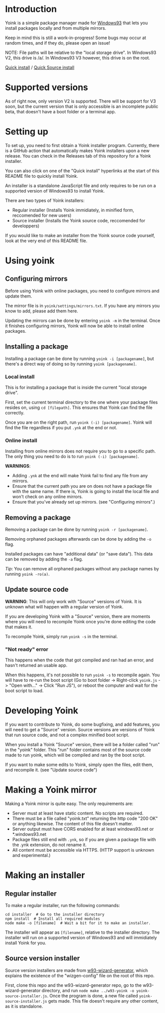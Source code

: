 # Introduction
Yoink is a simple package manager made for [Windows93](https://windows93.net) that lets you install packages locally and from multiple mirrors.

Keep in mind this is still a work-in-progress! Some bugs may occur at random times, and if they do, please open an issue!

NOTE: File paths will be relative to the "local storage drive". In Windows93 V2, this drive is /a/. In Windows93 V3 however, this drive is on the root.

[Quick install](https://www.windows93.net/#!js%20data:text/plain;charset=utf-8;base64,JGxvYWRlcihbImh0dHBzOi8vZ2l0aHViLmNvbS9Qb25hbGkvdzkzLXlvaW5rL3JlbGVhc2VzL2xhdGVzdC9kb3dubG9hZC9pbnN0YWxsZXItcmVndWxhci5qcyJdKQ==) / [Quick Source install](https://www.windows93.net/#!js%20data:text/plain;charset=utf-8;base64,JGxvYWRlcihbImh0dHBzOi8vZ2l0aHViLmNvbS9Qb25hbGkvdzkzLXlvaW5rL3JlbGVhc2VzL2xhdGVzdC9kb3dubG9hZC9pbnN0YWxsZXItc291cmNlLmpzIl0p)

# Supported versions
As of right now, only version V2 is supported. There will be support for V3 soon, but the current version that is only accessible is an incomplete public beta, that doesn't have a boot folder or a terminal app.

# Setting up
To set up, you need to first obtain a Yoink installer program. Currently, there is a GitHub action that automatically makes Yoink installers upon a new release.
You can check in the Releases tab of this repository for a Yoink installer.

You can also click on one of the "Quick install" hyperlinks at the start of this README file to quickly install Yoink.

An installer is a standalone JavaScript file and only requires to be run on a supported version of Windows93 to install Yoink.

There are two types of Yoink installers:
- Regular installer (Installs Yoink immidiately, in minified form, reccomended for new users)
- Source installer (Installs the Yoink source code, reccomended for developpers)

If you would like to make an installer from the Yoink source code yourself, look at the very end of this README file.

# Using yoink
## Configuring mirrors
Before using Yoink with online packages, you need to configure mirrors and update them.

The mirror file is in `yoink/settings/mirrors.txt`. If you have any mirrors you know to add, please add them here.

Updating the mirrors can be done by entering `yoink -m` in the terminal. Once it finishes configuring mirrors, Yoink will now be able to install online packages.

## Installing a package
Installing a package can be done by running `yoink -i [packagename]`, but there's a direct way of doing so by running `yoink [packagename]`.
### Local install
This is for installing a package that is inside the current "local storage drive".

First, set the current terminal directory to the one where your package files resides on, using `cd [filepath]`. This ensures that Yoink can find the file correctly.

Once you are on the right path, run `yoink (-i) [packagename]`. Yoink will find the file regardless if you put `.ynk` at the end or not.
### Online install
Installing from online mirrors does not require you to go to a specific path. The only thing you need to do is to run `yoink (-i) [packagename]`.

**WARNINGS**:
- Adding `.ynk` at the end will make Yoink fail to find any file from any mirrors.
- Ensure that the current path you are on does not have a package file with the same name. If there is, Yoink is going to install the local file and won't check on any online mirrors.
- Ensure that you've already set up mirrors. (see "Configuring mirrors".)

## Removing a package
Removing a package can be done by running `yoink -r [packagename]`.

Removing orphaned packages afterwards can be done by adding the `-o` flag.

Installed packages can have "additional data" (or "save data"). This data can be removed by adding the `-a` flag.

*Tip*: You can remove all orphaned packages without any package names by running `yoink -ro(a)`.

## Update source code
**WARNING**: This will only work with "Source" versions of Yoink. It is unknown what will happen with a regular version of Yoink.

If you are developing Yoink with a "Source" version, there are moments where you will need to recompile Yoink once you're done editing the code that makes it.

To recompile Yoink, simply run `yoink -s` in the terminal.

### "Not ready" error
This happens when the code that got compiled and ran had an error, and hasn't returned an usable app.

When this happens, it's not possible to run `yoink -s` to recompile again.
You will have to re-run the boot script (Go to boot folder -> Right-click `yoink.js` -> "Open with..." -> Click "Run JS"), or reboot the computer and wait for the boot script to load.

# Developing Yoink
If you want to contribute to Yoink, do some bugfixing, and add features, you will need to get a "Source" version.
Source versions are versions of Yoink that run source code, and not a complex minified boot script.

When you install a Yoink "Source" version, there will be a folder called "run" in the "yoink" folder.
This "run" folder contains most of the source code made to run yoink, which will be compiled and ran by the boot script.

If you want to make some edits to Yoink, simply open the files, edit them, and recompile it. (see "Update source code")

# Making a Yoink mirror
Making a Yoink mirror is quite easy. The only requirements are:
- Server must at least have static content. No scripts are required.
- There must be a file called "yoink.txt" returning the http code "200 OK" or anything likewise. The content of this file doesn't matter.
- Server output must have CORS enabled for at least windows93.net or *.windows93.net
- Package files still end with `.ynk`, so if you are given a package file with the .ynk extension, do not rename it.
- All content must be accessible via HTTPS. (HTTP support is unknown and experimental.)

# Making an installer
## Regular installer
To make a regular installer, run the following commands:
```
cd installer  # Go to the installer directory
npm install  # Install all required modules
node make -o [filename]  # Wait a bit for it to make an installer.
```
The installer will appear as `[filename]`, relative to the installer directory. The installer will run on a supported version of Windows93 and will immidiately install Yoink for you.
## Source version installer
Source version installers are made from [w93-wizard-generator](https://github.com/Ponali/w93-wizard-generator), which explains the existence of the "wizgen-config" file on the root of this repo.

First, clone this repo and the w93-wizard-generator repo, go to the w93-wizard-generator directory, and run `node make ../w93-yoink -o yoink-source-installer.js`.
Once the program is done, a new file called `yoink-source-installer.js` gets made. This file doesn't require any other content, as it is standalone.
